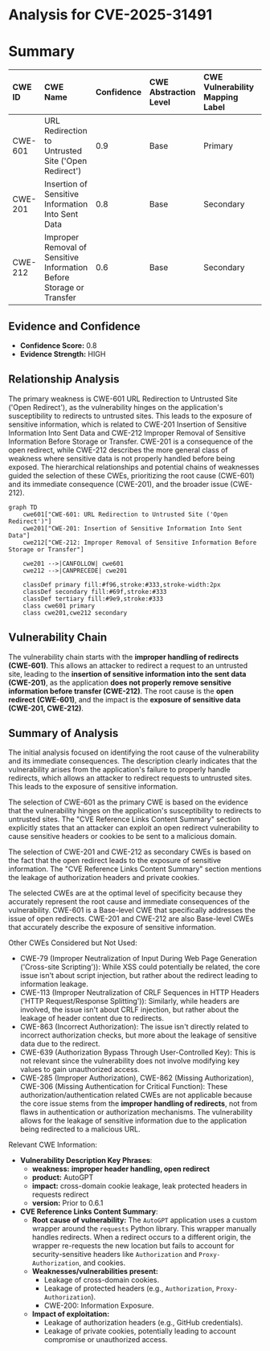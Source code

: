 # Analysis for CVE-2025-31491

# Summary
| CWE ID    | CWE Name                                                                          | Confidence | CWE Abstraction Level | CWE Vulnerability Mapping Label | CWE-Vulnerability Mapping Notes |
| :-------- | :-------------------------------------------------------------------------------- | :--------- | :-------------------- | :------------------------------ | :------------------------------ |
| CWE-601   | URL Redirection to Untrusted Site ('Open Redirect')                               | 0.9        | Base                  | Primary                         | Allowed                       |
| CWE-201   | Insertion of Sensitive Information Into Sent Data                                 | 0.8        | Base                  | Secondary                       | Allowed                       |
| CWE-212   | Improper Removal of Sensitive Information Before Storage or Transfer             | 0.6        | Base                  | Secondary                       | Allowed                       |

## Evidence and Confidence

*   **Confidence Score:** 0.8
*   **Evidence Strength:** HIGH

## Relationship Analysis
The primary weakness is CWE-601 URL Redirection to Untrusted Site ('Open Redirect'), as the vulnerability hinges on the application's susceptibility to redirects to untrusted sites. This leads to the exposure of sensitive information, which is related to CWE-201 Insertion of Sensitive Information Into Sent Data and CWE-212 Improper Removal of Sensitive Information Before Storage or Transfer. CWE-201 is a consequence of the open redirect, while CWE-212 describes the more general class of weakness where sensitive data is not properly handled before being exposed. The hierarchical relationships and potential chains of weaknesses guided the selection of these CWEs, prioritizing the root cause (CWE-601) and its immediate consequence (CWE-201), and the broader issue (CWE-212).

```mermaid
graph TD
    cwe601["CWE-601: URL Redirection to Untrusted Site ('Open Redirect')"]
    cwe201["CWE-201: Insertion of Sensitive Information Into Sent Data"]
    cwe212["CWE-212: Improper Removal of Sensitive Information Before Storage or Transfer"]
    
    cwe201 -->|CANFOLLOW| cwe601
    cwe212 -->|CANPRECEDE| cwe201
    
    classDef primary fill:#f96,stroke:#333,stroke-width:2px
    classDef secondary fill:#69f,stroke:#333
    classDef tertiary fill:#9e9,stroke:#333
    class cwe601 primary
    class cwe201,cwe212 secondary
```

## Vulnerability Chain
The vulnerability chain starts with the **improper handling of redirects (CWE-601)**. This allows an attacker to redirect a request to an untrusted site, leading to the **insertion of sensitive information into the sent data (CWE-201)**, as the application **does not properly remove sensitive information before transfer (CWE-212)**. The root cause is the **open redirect (CWE-601)**, and the impact is the **exposure of sensitive data (CWE-201, CWE-212)**.

## Summary of Analysis
The initial analysis focused on identifying the root cause of the vulnerability and its immediate consequences. The description clearly indicates that the vulnerability arises from the application's failure to properly handle redirects, which allows an attacker to redirect requests to untrusted sites. This leads to the exposure of sensitive information.

The selection of CWE-601 as the primary CWE is based on the evidence that the vulnerability hinges on the application's susceptibility to redirects to untrusted sites. The "CVE Reference Links Content Summary" section explicitly states that an attacker can exploit an open redirect vulnerability to cause sensitive headers or cookies to be sent to a malicious domain.

The selection of CWE-201 and CWE-212 as secondary CWEs is based on the fact that the open redirect leads to the exposure of sensitive information. The "CVE Reference Links Content Summary" section mentions the leakage of authorization headers and private cookies.

The selected CWEs are at the optimal level of specificity because they accurately represent the root cause and immediate consequences of the vulnerability. CWE-601 is a Base-level CWE that specifically addresses the issue of open redirects. CWE-201 and CWE-212 are also Base-level CWEs that accurately describe the exposure of sensitive information.

Other CWEs Considered but Not Used:

*   CWE-79 (Improper Neutralization of Input During Web Page Generation ('Cross-site Scripting')): While XSS could potentially be related, the core issue isn't about script injection, but rather about the redirect leading to information leakage.
*   CWE-113 (Improper Neutralization of CRLF Sequences in HTTP Headers ('HTTP Request/Response Splitting')): Similarly, while headers are involved, the issue isn't about CRLF injection, but rather about the leakage of header content due to redirects.
*   CWE-863 (Incorrect Authorization): The issue isn't directly related to incorrect authorization checks, but more about the leakage of sensitive data due to the redirect.
*   CWE-639 (Authorization Bypass Through User-Controlled Key): This is not relevant since the vulnerability does not involve modifying key values to gain unauthorized access.
*   CWE-285 (Improper Authorization), CWE-862 (Missing Authorization), CWE-306 (Missing Authentication for Critical Function): These authorization/authentication related CWEs are not applicable because the core issue stems from the **improper handling of redirects**, not from flaws in authentication or authorization mechanisms. The vulnerability allows for the leakage of sensitive information due to the application being redirected to a malicious URL.

Relevant CWE Information:
- **Vulnerability Description Key Phrases**:
  - **weakness:** **improper header handling, open redirect**
  - **product:** AutoGPT
  - **impact:** cross-domain cookie leakage, leak protected headers in requests redirect
  - **version:** Prior to 0.6.1
- **CVE Reference Links Content Summary**:
  - **Root cause of vulnerability:** The `AutoGPT` application uses a custom wrapper around the `requests` Python library. This wrapper manually handles redirects. When a redirect occurs to a different origin, the wrapper re-requests the new location but fails to account for security-sensitive headers like `Authorization` and `Proxy-Authorization`, and cookies.
  - **Weaknesses/vulnerabilities present:**
    - Leakage of cross-domain cookies.
    - Leakage of protected headers (e.g., `Authorization`, `Proxy-Authorization`).
    - CWE-200: Information Exposure.
  - **Impact of exploitation:**
    - Leakage of authorization headers (e.g., GitHub credentials).
    - Leakage of private cookies, potentially leading to account compromise or unauthorized access.